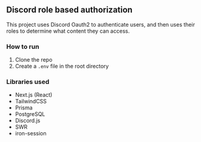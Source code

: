 ## Discord role based authorization
This project uses Discord Oauth2 to authenticate users, and then uses their roles to determine what content they can access.

### How to run
1. Clone the repo
2. Create a `.env` file in the root directory

### Libraries used
- Next.js (React)
- TailwindCSS
- Prisma
- PostgreSQL
- Discord.js
- SWR
- iron-session
